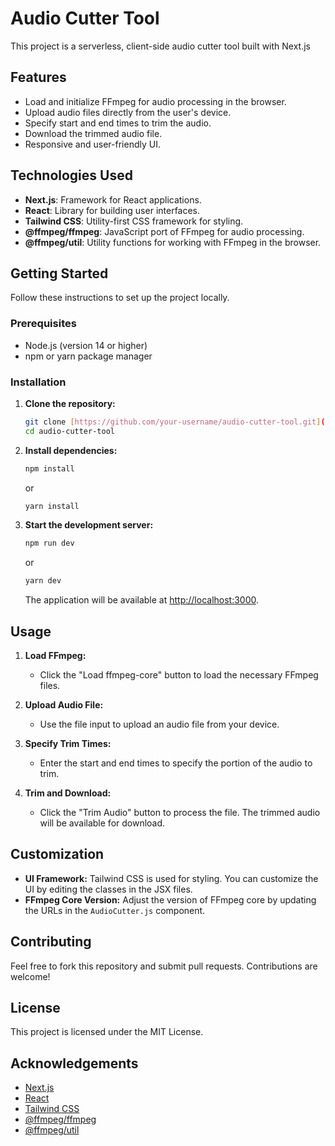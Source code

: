# Audio Cutter Tool

This project is a serverless, client-side audio cutter tool built with Next.js

## Features

- Load and initialize FFmpeg for audio processing in the browser.
- Upload audio files directly from the user's device.
- Specify start and end times to trim the audio.
- Download the trimmed audio file.
- Responsive and user-friendly UI.

## Technologies Used

- **Next.js**: Framework for React applications.
- **React**: Library for building user interfaces.
- **Tailwind CSS**: Utility-first CSS framework for styling.
- **@ffmpeg/ffmpeg**: JavaScript port of FFmpeg for audio processing.
- **@ffmpeg/util**: Utility functions for working with FFmpeg in the browser.

## Getting Started

Follow these instructions to set up the project locally.

### Prerequisites

- Node.js (version 14 or higher)
- npm or yarn package manager

### Installation

1. **Clone the repository:**

   ```sh
   git clone [https://github.com/your-username/audio-cutter-tool.git](https://github.com/utsav82/edio/)
   cd audio-cutter-tool
   ```

2. **Install dependencies:**

   ```sh
   npm install
   ```

   or

   ```sh
   yarn install
   ```

3. **Start the development server:**

   ```sh
   npm run dev
   ```

   or

   ```sh
   yarn dev
   ```

   The application will be available at [http://localhost:3000](http://localhost:3000).

## Usage

1. **Load FFmpeg:**
   - Click the "Load ffmpeg-core" button to load the necessary FFmpeg files.

2. **Upload Audio File:**
   - Use the file input to upload an audio file from your device.

3. **Specify Trim Times:**
   - Enter the start and end times to specify the portion of the audio to trim.

4. **Trim and Download:**
   - Click the "Trim Audio" button to process the file. The trimmed audio will be available for download.

## Customization

- **UI Framework:** Tailwind CSS is used for styling. You can customize the UI by editing the classes in the JSX files.
- **FFmpeg Core Version:** Adjust the version of FFmpeg core by updating the URLs in the `AudioCutter.js` component.

## Contributing

Feel free to fork this repository and submit pull requests. Contributions are welcome!

## License

This project is licensed under the MIT License.

## Acknowledgements

- [Next.js](https://nextjs.org/)
- [React](https://reactjs.org/)
- [Tailwind CSS](https://tailwindcss.com/)
- [@ffmpeg/ffmpeg](https://github.com/ffmpegwasm/ffmpeg.wasm)
- [@ffmpeg/util](https://github.com/ffmpegwasm/util)

